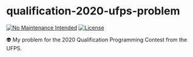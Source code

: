 # qualification-2020-ufps-problem

[![No Maintenance Intended](http://unmaintained.tech/badge.svg)](http://unmaintained.tech/)
[![License](https://img.shields.io/github/license/mashape/apistatus.svg)](https://github.com/RD17/ambar/blob/master/License.txt)

:alien: My problem for the 2020 Qualification Programming Contest from the UFPS.
